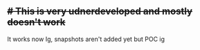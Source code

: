 ~~# This is very udnerdeveloped and mostly doesn't work~~
---
It works now Ig, snapshots aren't added yet but POC ig
